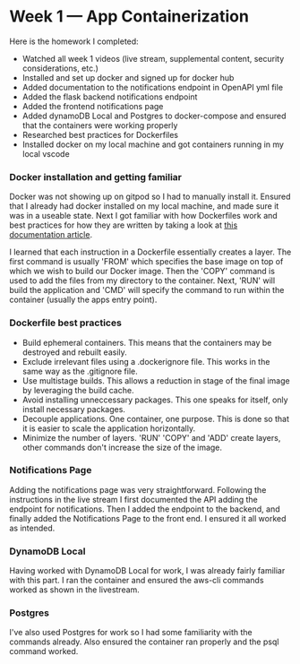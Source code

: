# Week 1 — App Containerization

Here is the homework I completed:
- Watched all week 1 videos (live stream, supplemental content, security considerations, etc.)
- Installed and set up docker and signed up for docker hub
- Added documentation to the notifications endpoint in OpenAPI yml file
- Added the flask backend notifications endpoint
- Added the frontend notifications page
- Added dynamoDB Local and Postgres to docker-compose and ensured that the containers were working properly
- Researched best practices for Dockerfiles
- Installed docker on my local machine and got containers running in my local vscode

### Docker installation and getting familiar
Docker was not showing up on gitpod so I had to manually install it. Ensured that I already had docker installed on my local machine, and made sure it was in a useable state. Next I got familiar with how Dockerfiles work and best practices for how they are written by taking a look at [this documentation article](https://docs.docker.com/develop/develop-images/dockerfile_best-practices/).

I learned that each instruction in a Dockerfile essentially creates a layer. The first command is usually 'FROM' which specifies the base image on top of which we wish to build our Docker image. Then the 'COPY' command is used to add the files from my directory to the container. Next, 'RUN' will build the application and 'CMD' will specify the command to run within the container (usually the apps entry point).

### Dockerfile best practices

- Build ephemeral containers. This means that the containers may be destroyed and rebuilt easily.
- Exclude irrelevant files using a .dockerignore file. This works in the same way as the .gitignore file.
- Use multistage builds. This allows a reduction in stage of the final image by leveraging the build cache.
- Avoid installing unneccessary packages. This one speaks for itself, only install necessary packages.
- Decouple applications. One container, one purpose. This is done so that it is easier to scale the application horizontally.
- Minimize the number of layers. 'RUN' 'COPY' and 'ADD' create layers, other commands don't increase the size of the image.

### Notifications Page

Adding the notifications page was very straightforward. Following the instructions in the live stream I first documented the API adding the endpoint for notifications. Then I added the endpoint to the backend, and finally added the Notifications Page to the front end. I ensured it all worked as intended.

### DynamoDB Local

Having worked with DynamoDB Local for work, I was already fairly familiar with this part. I ran the container and ensured the aws-cli commands worked as shown in the livestream.

### Postgres

I've also used Postgres for work so I had some familiarity with the commands already. Also ensured the container ran properly and the psql command worked.

